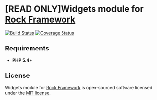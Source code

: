 [READ ONLY]Widgets module for [Rock Framework](https://github.com/romeOz/rock)
=================

[![Build Status](https://travis-ci.org/romeOz/rock-widgets.svg?branch=master)](https://travis-ci.org/romeOz/rock-widgets)
[![Coverage Status](https://coveralls.io/repos/romeOz/rock-widgets/badge.svg?branch=master)](https://coveralls.io/r/romeOz/rock-widgets?branch=master)

Requirements
-------------------
 * **PHP 5.4+**

License
-------------------

Widgets module for [Rock Framework](https://github.com/romeOz/rock) is open-sourced software licensed under the [MIT license](http://opensource.org/licenses/MIT).